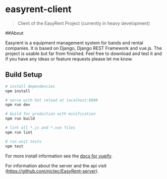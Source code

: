 # easyrent-client

> Client of the EasyRent Project (currently in heavy development) 

##About 

Easyrent is a equipment management system for bands and rental companies. It is based on Django, Django REST Framework and vue.js. The project is usable but far from finished. Feel free to download and test it and if you have any ideas or feature requests please let me know. 

## Build Setup

``` bash
# install dependencies
npm install

# serve with hot reload at localhost:8080
npm run dev

# build for production with minification
npm run build

# lint all *.js and *.vue files
npm run lint

# run unit tests
npm test
```

For more install information see the [docs for vueify](https://github.com/vuejs/vueify).

For information about the server and the api visit (https://github.com/nictec/EasyRent-server).
